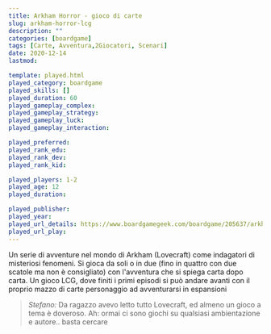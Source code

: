 ```yaml
---
title: Arkham Horror - gioco di carte
slug: arkham-horror-lcg
description: ""
categories: [boardgame]
tags: [Carte, Avventura,2Giocatori, Scenari]
date: 2020-12-14
lastmod: 

template: played.html
played_category: boardgame
played_skills: []
played_duration: 60
played_gameplay_complex: 
played_gameplay_strategy: 
played_gameplay_luck: 
played_gameplay_interaction: 

played_preferred: 
played_rank_edu: 
played_rank_dev: 
played_rank_kid: 

played_players: 1-2
played_age: 12
played_duration: 

played_publisher: 
played_year: 
played_url_details: https://www.boardgamegeek.com/boardgame/205637/arkham-horror-card-game
played_url_play: 
---
```


Un serie di avventure nel mondo di Arkham (Lovecraft) come indagatori di misteriosi fenomeni.
Si gioca da soli o in due (fino in quattro con due scatole ma non è consigliato) con l'avventura che si spiega carta dopo carta.
Un gioco LCG, dove finiti i primi episodi si può andare avanti con il proprio mazzo di carte personaggio ad avventurarsi in espansioni

> *Stefano:*
> Da ragazzo avevo letto tutto Lovecraft, ed almeno un gioco a tema è doveroso. Ah: ormai ci sono giochi su qualsiasi ambientazione e autore.. basta cercare

